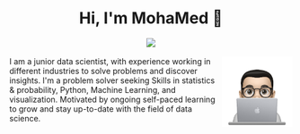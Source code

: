 
<h1 align="center">Hi, I'm MohaMed 👋</h1>
<p align="center">
  <a href="https://www.linkedin.com/in/mohamed-farid19/">
    <img src="https://img.shields.io/badge/linkedin-%230177B5?style=flat&logo=linkedin&logoColor=white"/>
  </a>
</p>

<img src="https://raw.githubusercontent.com/MohaMedFRy/MohaMedFRy/master/profile-img.png" align="right" width="25%" />
I am a junior data scientist, with experience working in different industries to solve problems and discover insights. I'm a problem solver 
seeking Skills in statistics & probability, Python, Machine Learning, and visualization. Motivated by ongoing self-paced learning to 
grow and stay up-to-date with the field of data science.

